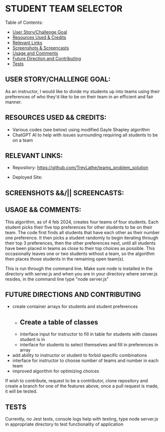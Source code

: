 # STUDENT TEAM SELECTOR
Table of Contents:
- [User Story/Challenge Goal](#user-storychallenge-goal)
- [Resources Used & Credits](#resources-user--credits)
- [Relevant Links](#relevant-links)
- [Screenshots & Screencasts](#screenshots--screencasts)
- [Usage and Comments](#usage--comments)
- [Future Direction and Contributing](#future-directions-and-contributing)
- [Tests](#tests)

## USER STORY/CHALLENGE GOAL:

As an instructor, I would like to divide my students up into teams using their preferences of who they'd like to be on their team in an efficient and fair manner.

## RESOURCES USED && CREDITS:
- Various codes (see below) using modified Gayle Shapley algorithm
- ChatGPT AI to help with issues surrounding requiring all students to be on a team


## RELEVANT LINKS:
- Repository: https://github.com/TreyLathe/teams_problem_solution

- Deployed Site:  

## SCREENSHOTS &&/|| SCREENCASTS:


## USAGE && COMMENTS:
This algorithm, as of 4 feb 2024, creates four teams of four students. Each student picks their five top preferences for other students to be on their team. The code first finds all students that have each other as their number one preference. It then picks a student randomly to begin iterating through their top 3 preferences, then the other preferences next,  until all students have been placed in teams as close to their top choices as possible. This occasionally leaves one or two students without a team, so the algorithm then places those students in the remaining open team(s). 

This is run through the command line. Make sure node is installed in the directory with server.js and when you are in your directory where server.js resides, in the command line type "node server.js"

## FUTURE DIRECTIONS AND CONTRIBUTING

-  create container arrays for students and student preferences
    - Create a table of classes
        -
    - interface input for instructor to fill in table for students with classes student is in
    - interface for students to select themselves and fill in preferences in array
- add ability to instructor or student to forbid specific combinations
- interface for instructor to choose number of teams and number in each team 
- improved algorithm for optimizing choices

If wish to contribute, request to be a contributor, clone repository and create a branch for one of the features above, once a pull request is made, it will be tested.


## TESTS

Currently, no Jest tests, console logs help with testing, type node server.js in appropriate directory to test functionality of application

